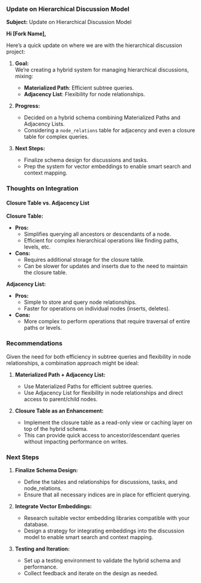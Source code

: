 
### Update on Hierarchical Discussion Model

**Subject:** Update on Hierarchical Discussion Model  

**Hi [Fork Name],**

Here’s a quick update on where we are with the hierarchical discussion project:  

1. **Goal:**  
   We’re creating a hybrid system for managing hierarchical discussions, mixing:
   - **Materialized Path**: Efficient subtree queries.
   - **Adjacency List**: Flexibility for node relationships.

2. **Progress:**  
   - Decided on a hybrid schema combining Materialized Paths and Adjacency Lists.
   - Considering a `node_relations` table for adjacency and even a closure table for complex queries.

3. **Next Steps:**  
   - Finalize schema design for discussions and tasks.
   - Prep the system for vector embeddings to enable smart search and context mapping.

### Thoughts on Integration

#### Closure Table vs. Adjacency List

**Closure Table:**
- **Pros:** 
  - Simplifies querying all ancestors or descendants of a node.
  - Efficient for complex hierarchical operations like finding paths, levels, etc.
- **Cons:** 
  - Requires additional storage for the closure table.
  - Can be slower for updates and inserts due to the need to maintain the closure table.

**Adjacency List:**
- **Pros:** 
  - Simple to store and query node relationships.
  - Faster for operations on individual nodes (inserts, deletes).
- **Cons:** 
  - More complex to perform operations that require traversal of entire paths or levels.

### Recommendations

Given the need for both efficiency in subtree queries and flexibility in node relationships, a combination approach might be ideal:

1. **Materialized Path + Adjacency List:**
   - Use Materialized Paths for efficient subtree queries.
   - Use Adjacency List for flexibility in node relationships and direct access to parent/child nodes.

2. **Closure Table as an Enhancement:**
   - Implement the closure table as a read-only view or caching layer on top of the hybrid schema.
   - This can provide quick access to ancestor/descendant queries without impacting performance on writes.

### Next Steps

1. **Finalize Schema Design:**  
   - Define the tables and relationships for discussions, tasks, and node_relations.
   - Ensure that all necessary indices are in place for efficient querying.

2. **Integrate Vector Embeddings:**  
   - Research suitable vector embedding libraries compatible with your database.
   - Design a strategy for integrating embeddings into the discussion model to enable smart search and context mapping.

3. **Testing and Iteration:**  
   - Set up a testing environment to validate the hybrid schema and performance.
   - Collect feedback and iterate on the design as needed.

